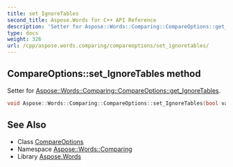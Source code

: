 ```yaml
---
title: set_IgnoreTables
second_title: Aspose.Words for C++ API Reference
description: 'Setter for Aspose::Words::Comparing::CompareOptions::get_IgnoreTables.'
type: docs
weight: 326
url: /cpp/aspose.words.comparing/compareoptions/set_ignoretables/
---
```

## CompareOptions::set_IgnoreTables method


Setter for [Aspose::Words::Comparing::CompareOptions::get_IgnoreTables](../get_ignoretables/).

```cpp
void Aspose::Words::Comparing::CompareOptions::set_IgnoreTables(bool value)
```

## See Also

* Class [CompareOptions](../)
* Namespace [Aspose::Words::Comparing](../../)
* Library [Aspose.Words](../../../)

